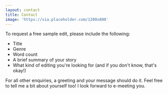 ```yaml
---
layout: contact
title: Contact
image: 'https://via.placeholder.com/1200x800'
---
```

To request a free sample edit, please include the following:
- Title
- Genre
- Word count
- A brief summary of your story
- What kind of editing you're looking for (and if you don't know, that's okay!)

For all other enquiries, a greeting and your message should do it. Feel free to tell me a bit about yourself too! I look forward to e-meeting you.